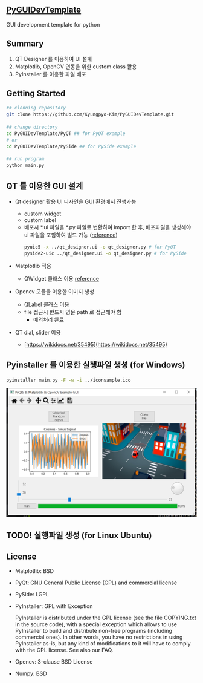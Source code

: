 

## [PyGUIDevTemplate](https://kyungpyo-kim.github.io/study/Qt-%EB%A5%BC-%EC%9D%B4%EC%9A%A9%ED%95%9C-Python-GUI-%EA%B0%9C%EB%B0%9C-%ED%99%98%EA%B2%BD-%EB%A7%8C%EB%93%A4%EA%B8%B0/)
GUI development template for python

## Summary
1. QT Designer 를 이용하여 UI 설계
2. Matplotlib, OpenCV 연동을 위한 custom class 활용
3. PyInstaller 를 이용한 파일 배포

## Getting Started
```bash
## clonning repository
git clone https://github.com/Kyungpyo-Kim/PyGUIDevTemplate.git

## change directory
cd PyGUIDevTemplate/PyQT ## for PyQT example
# or
cd PyGUIDevTemplate/PySide ## for PySide example

## run program
python main.py
```

## QT 를 이용한 GUI 설계
  * Qt designer 활용
    UI 디자인을 GUI 환경에서 진행가능
    - custom widget
    - custom label
    - 배포시 *.ui 파일을 *.py 파일로 변환하여 import 한 후, 배포파일을 생성해야 ui 파일을 포함하여 빌드 가능 ([reference](https://nuovoman1048.tistory.com/entry/QT-Desinger-%ED%8C%8C%EC%9D%B4%EC%8D%AC-%EC%97%B0%EB%8F%99%ED%95%98%EB%8A%94-%EB%B0%A9%EB%B2%95ui%ED%8C%8C%EC%9D%BC-%EC%97%B0%EA%B2%B0))
      ```bash
      pyuic5 -x ../qt_designer.ui -o qt_designer.py # for PyQT
      pyside2-uic ../qt_designer.ui -o qt_designer.py # for PySide
      ```
  
  * Matplotlib 적용
    - QWidget 클래스 이용 [reference](https://pythonspot.com/pyqt5-matplotlib/)
  
  * Opencv 모듈을 이용한 이미지 생성
    - QLabel 클래스 이용
    - file 접근시 반드시 영문 path 로 접근해야 함
      + 예외처리 완료

  * QT dial, slider 이용
    - [https://wikidocs.net/35495](https://wikidocs.net/35495)


## Pyinstaller 를 이용한 실행파일 생성 (for Windows)

```bash
pyinstaller main.py -F -w -i ../iconsample.ico
```

![demo](https://github.com/Kyungpyo-Kim/PythonApplication/blob/main/PyGUIDevTemplate/demo.png?raw=true)

## TODO! 실행파일 생성 (for Linux Ubuntu)


## License
  * Matplotlib: BSD
  * PyQt: GNU General Public License (GPL) and commercial license
  * PySide: LGPL
  * PyInstaller: GPL with Exception
      
      PyInstaller is distributed under the GPL license (see the file COPYING.txt in the source code), with a special exception which allows to use PyInstaller to build and distribute non-free programs (including commercial ones). In other words, you have no restrictions in using PyInstaller as-is, but any kind of modifications to it will have to comply with the GPL license. See also our FAQ.
      
  * Opencv: 3-clause BSD License
  * Numpy: BSD
